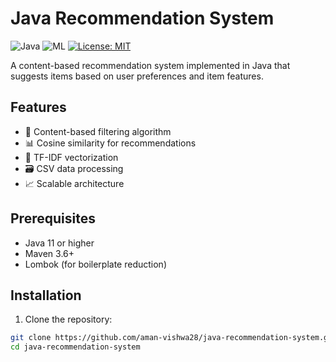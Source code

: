 # Java Recommendation System

![Java](https://img.shields.io/badge/Java-11%2B-blue)
![ML](https://img.shields.io/badge/Machine%20Learning-Content%20Based%20Filtering-orange)
[![License: MIT](https://img.shields.io/badge/License-MIT-yellow.svg)](https://opensource.org/licenses/MIT)

A content-based recommendation system implemented in Java that suggests items based on user preferences and item features.

## Features

- 🎯 Content-based filtering algorithm
- 📊 Cosine similarity for recommendations
- 📝 TF-IDF vectorization
- 🗃️ CSV data processing
- 📈 Scalable architecture

## Prerequisites

- Java 11 or higher
- Maven 3.6+
- Lombok (for boilerplate reduction)

## Installation

1. Clone the repository:
```bash
git clone https://github.com/aman-vishwa28/java-recommendation-system.git
cd java-recommendation-system
